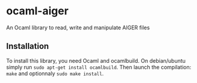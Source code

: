 # ocaml-aiger
An Ocaml library to read, write and manipulate AIGER files


## Installation
To install this library, you need Ocaml and ocamlbuild. 
On debian/ubuntu simply run `sudo apt-get install ocamlbuild`.
Then launch the compilation: `make` and optionnaly `sudo make install`.
